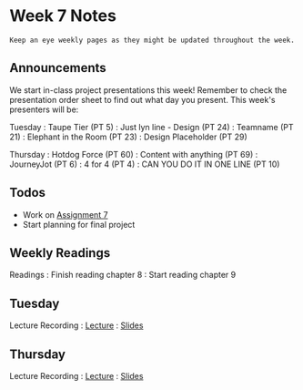 
# Week 7 Notes

```{note}
Keep an eye weekly pages as they might be updated throughout the week.
```

## Announcements

We start in-class project presentations this week! Remember to check the presentation order sheet to find out what day you present.  This week's presenters will be:

Tuesday
: Taupe Tier (PT 5)
: Just lyn line - Design (PT 24)
: Teamname (PT 21)
: Elephant in the Room (PT 23)
: Design Placeholder (PT 29) 

Thursday
: Hotdog Force (PT 60)
: Content with anything (PT 69)
: JourneyJot (PT 6)
: 4 for 4 (PT 4)
: CAN YOU DO IT IN ONE LINE (PT 10)

## Todos

* Work on [Assignment 7](a7.md) 
* Start planning for final project

## Weekly Readings

Readings
: Finish reading chapter 8
: Start reading chapter 9

## Tuesday

Lecture Recording
: [Lecture]()
: [Slides]()

## Thursday

Lecture Recording
: [Lecture]()
: [Slides]()
